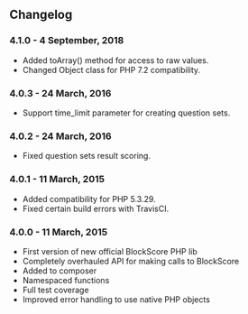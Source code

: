 ## Changelog

### 4.1.0 - 4 September, 2018
- Added toArray() method for access to raw values.
- Changed Object class for PHP 7.2 compatibility.

### 4.0.3 - 24 March, 2016
- Support time_limit parameter for creating question sets.

### 4.0.2 - 24 March, 2016
- Fixed question sets result scoring.

### 4.0.1 - 11 March, 2015
- Added compatibility for PHP 5.3.29.
- Fixed certain build errors with TravisCI.

### 4.0.0 - 11 March, 2015

- First version of new official BlockScore PHP lib
- Completely overhauled API for making calls to BlockScore
- Added to composer
- Namespaced functions
- Full test coverage
- Improved error handling to use native PHP objects
